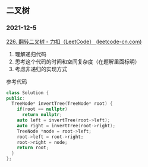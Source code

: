 ## 二叉树

### 2021-12-5

[226. 翻转二叉树 - 力扣（LeetCode） (leetcode-cn.com)](https://leetcode-cn.com/problems/invert-binary-tree/)

1. 理解递归代码
2. 思考这个代码的时间和空间复杂度（在题解里面标明）
3. 考虑非递归的实现方式

参考代码

```c++
class Solution {
public:
  TreeNode* invertTree(TreeNode* root) {
    if(root == nullptr)
      return nullptr;
    auto left = invertTree(root->left);
    auto right = invertTree(root->right);
    TreeNode *node = root->left;
    root->left = root->right;
    root->right = node;
    return root;
  }
};
```

